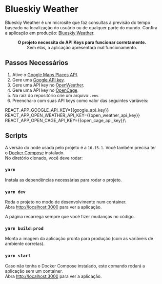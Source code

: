 # Blueskiy Weather

Blueskiy Weather é um microsite que faz consultas à previsão do tempo baseado na localização do usuário ou de qualquer parte do mundo. Confira a aplicação em produção: [Blueskiy Weather](https://testweather.jollyforest-a1557b90.canadacentral.azurecontainerapps.io/).

<p align="center">
	<b>O projeto necessita de API Keys para funcionar corretamente.</b><br>
	Sem elas, a aplicação apresentará mal funcionamento.
</p>

## Passos Necessários

1. Ative o [Google Maps Places API](https://developers.google.com/maps/documentation/javascript/places#enable_apis).
2. Gere uma [Google API key](https://developers.google.com/maps/documentation/javascript/get-api-key).
3. Gere uma API key no [OpenWeather](https://openweathermap.org/api/one-call-api).
4. Gere uma API key no [OpenCage](https://opencagedata.com/).
5. Na raiz do repositório crie um arquivo `.env`.
6. Preencha-o com suas API keys como valor das seguintes variáveis:

REACT_APP_GOOGLE_API_KEY={{google_api_key}}\
REACT_APP_OPEN_WEATHER_API_KEY={{open_weather_api_key}}\
REACT_APP_OPEN_CAGE_API_KEY={{open_cage_api_key}}\

## Scripts

A versão do node usada pelo projeto é a `16.15.1`. Você também precisa ter o [Docker Compose](https://docs.docker.com/compose/install/) instalado.\
No diretório clonado, você deve rodar:

### `yarn`

Instala as dependências necessárias para rodar o projeto.

### `yarn dev`

Roda o projeto no modo de desenvolvimento num container.\
Abra [http://localhost:3000](http://localhost:3000) para ver a aplicação.

A página recarrega sempre que você fizer mudanças no código.

### `yarn build:prod`

Monta a imagem da aplicação pronta para produção (com as variáveis de ambiente corretas).

### `yarn start`

Caso não tenha o Docker Compose instalado, este comando rodará a aplicação sem um container.\
Abra [http://localhost:3000](http://localhost:3000) para ver a aplicação.
